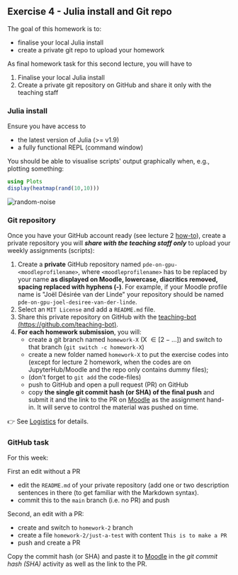 <!--This file was generated, do not modify it.-->
## Exercise 4 - **Julia install and Git repo**

The goal of this homework is to:
- finalise your local Julia install
- create a private git repo to upload your homework

As final homework task for this second lecture, you will have to
1. Finalise your local Julia install
2. Create a private git repository on GitHub and share it only with the teaching staff

### Julia install
Ensure you have access to
- the latest version of Julia (>= v1.9)
- a fully functional REPL (command window)

You should be able to visualise scripts' output graphically when, e.g., plotting something:

```julia
using Plots
display(heatmap(rand(10,10)))
```

![random-noise](../assets/literate_figures/l2_random-noise.png)

### Git repository
Once you have your GitHub account ready (see lecture 2 [how-to](/lecture2/#a_brief_git_demo_session)), create a private repository you will _**share with the teaching staff only**_ to upload your weekly assignments (scripts):
1. Create a **private** GitHub repository named `pde-on-gpu-<moodleprofilename>`, where `<moodleprofilename>` has to be replaced by your name **as displayed on Moodle, lowercase, diacritics removed, spacing replaced with hyphens (-)**. For example, if your Moodle profile name is "Joël Désirée van der Linde" your repository should be named `pde-on-gpu-joel-desiree-van-der-linde`.
2. Select an `MIT License` and add a `README.md` file.
3. Share this private repository on GitHub with the [teaching-bot (https://github.com/teaching-bot)](https://github.com/teaching-bot).
4. **For each homework submission**, you will:
    - create a git branch named `homework-X` (X $\in [2-...]$) and switch to that branch (`git switch -c homework-X`)
    - create a new folder named `homework-X` to put the exercise codes into (except for lecture 2 homework, when the codes are on JupyterHub/Moodle and the repo only contains dummy files);
    - (don't forget to `git add` the code-files)
    - push to GitHub and open a pull request (PR) on GitHub
    - copy **the single git commit hash (or SHA) of the final push** and submit it and the link to the PR on [Moodle](https://moodle-app2.let.ethz.ch/course/view.php?id=20175) as the assignment hand-in. It will serve to control the material was pushed on time.

👉 See [Logistics](/logistics/#submission) for details.

### GitHub task
For this week:

First an edit without a PR
- edit the `README.md` of your private repository (add one or two description sentences in there (to get familiar with the Markdown syntax).
- commit this to the `main` branch (i.e. no PR) and push

Second, an edit with a PR:
- create and switch to `homework-2` branch
- create a file `homework-2/just-a-test` with content `This is to make a PR`
- push and create a PR

Copy the commit hash (or SHA) and paste it to [Moodle](https://moodle-app2.let.ethz.ch/course/view.php?id=18084) in the _git commit hash (SHA)_ activity as well as the link to the PR.

